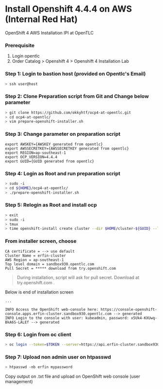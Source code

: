 # Install Openshift 4.4.4 on AWS (Internal Red Hat)
OpenShift 4 AWS Installation IPI at OpenTLC 

### Prerequisite
1. Login opentlc
2. Order Catalog > Openshift 4 > Openshift 4 Installation Lab

### Step 1: Login to bastion host (provided on Opentlc's Email)
```bash
> ssh user@host
```
### Step 2: Clone Preparation script from Git and Change below parameter
```bash
> git clone https://github.com/okkyhtf/ocp4-at-opentlc.git
> cd ocp4-at-opentlc/
> vim prepare-openshift-installer.sh
```
### Step 3: Change parameter on preparation script
```properties
export AWSKEY={AWSKEY generated from opentlc}
export AWSSECRETKEY={AWSSECRETKEY generated from opentlc}
export REGION=ap-southeast-1
export OCP_VERSION=4.4.4
export GUID={GUID generated from opentlc}
```

### Step 4: Login as Root and run preparation script
```bash
> sudo -i
> cd ${HOME}/ocp4-at-opentlc/
> ./prepare-openshift-installer.sh
```
### Step 5: Relogin as Root and install ocp
```bash
> exit
> sudo -i
> tmux
> time openshift-install create cluster --dir $HOME/cluster-${GUID} --log-level debug
```

### From installer screen, choose
```
CA certificate = --> use default
Cluster Name = erfin-cluster
AWS Region = ap-southeast-1
Top level domain = sandbox930.opentlc.com
Pull Secret = ***** download from try.openshift.com
```
> During installation, script will ask for pull secret. Download at try.openshift.com .

Below is end of installation screen
```
...

INFO Access the OpenShift web-console here: https://console-openshift-console.apps.erfin-cluster.sandbox930.opentlc.com --> generated
INFO Login to the console with user: kubeadmin, password: x5Uk4-KXUwq-BkA6S-LALEf --> generated
```

### Step 6: Login from oc client
```bash
> oc login --token=$TOKEN --server=https://api.erfin-cluster.sandbox930.opentlc.com:6443
```

### Step 7: Upload non admin user on htpasswd
```bash
> htpasswd -nb erfin mypassword
```
Copy output on .txt file and upload on OpenShift web console (user management) 
